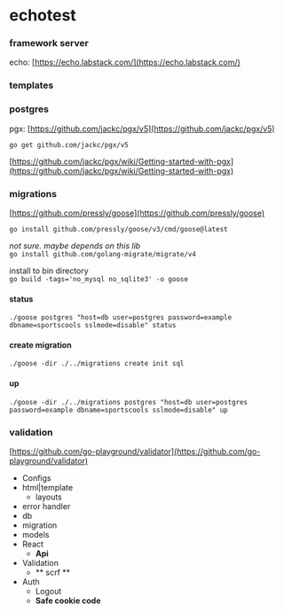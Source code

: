 # echotest

### framework server 
echo: [https://echo.labstack.com/](https://echo.labstack.com/)  


### templates

### postgres   
pgx: [https://github.com/jackc/pgx/v5](https://github.com/jackc/pgx/v5)  

``
go get github.com/jackc/pgx/v5
``

[https://github.com/jackc/pgx/wiki/Getting-started-with-pgx](https://github.com/jackc/pgx/wiki/Getting-started-with-pgx)

### migrations 
[https://github.com/pressly/goose](https://github.com/pressly/goose)

``go install github.com/pressly/goose/v3/cmd/goose@latest``

*not sure. maybe depends on this lib*   
``go install github.com/golang-migrate/migrate/v4``

install to bin directory   
``go build -tags='no_mysql no_sqlite3' -o goose`` 

#### status
```./goose postgres "host=db user=postgres password=example dbname=sportscools sslmode=disable" status```

#### create migration
```./goose -dir ./../migrations create init sql```

#### up
```./goose -dir ./../migrations postgres "host=db user=postgres password=example dbname=sportscools sslmode=disable" up```

### validation
[https://github.com/go-playground/validator](https://github.com/go-playground/validator)

- Configs
- html|template
  - layouts
- error handler
- db
- migration
- models
- React
  - **Api**
- Validation
  - ** scrf **
- Auth
  - Logout
  - **Safe cookie code**
